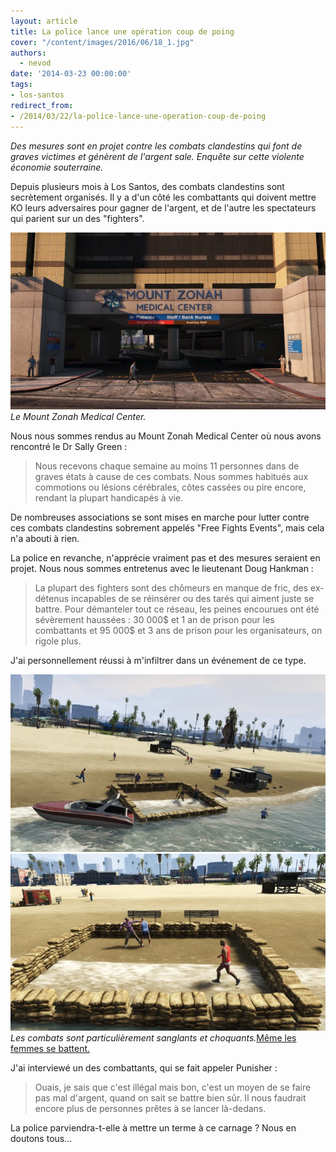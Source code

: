 ```yaml
---
layout: article
title: La police lance une opération coup de poing
cover: "/content/images/2016/06/18_1.jpg"
authors:
  - nevod
date: '2014-03-23 00:00:00'
tags:
- los-santos
redirect_from:
- /2014/03/22/la-police-lance-une-operation-coup-de-poing
---
```


_Des mesures sont en projet contre les combats clandestins qui font de graves victimes et génèrent de l'argent sale. Enquête sur cette violente économie souterraine._

Depuis plusieurs mois à Los Santos, des combats clandestins sont secrètement organisés. Il y a d'un côté les combattants qui doivent mettre KO leurs adversaires pour gagner de l'argent, et de l'autre les spectateurs qui parient sur un des "fighters".

![Le Mount Zonah Medical Center.](/content/images/2016/06/17_4.jpg)
_Le Mount Zonah Medical Center._

Nous nous sommes rendus au Mount Zonah Medical Center où nous avons rencontré le Dr Sally Green :

> Nous recevons chaque semaine au moins 11 personnes dans de graves états à cause de ces combats. Nous sommes habitués aux commotions ou lésions cérébrales, côtes cassées ou pire encore, rendant la plupart handicapés à vie.

De nombreuses associations se sont mises en marche pour lutter contre ces combats clandestins sobrement appelés "Free Fights Events", mais cela n'a abouti à rien.

La police en revanche, n'apprécie vraiment pas et des mesures seraient en projet. Nous nous sommes entretenus avec le lieutenant Doug Hankman :

> La plupart des fighters sont des chômeurs en manque de fric, des ex-détenus incapables de se réinsérer ou des tarés qui aiment juste se battre. Pour démanteler tout ce réseau, les peines encourues ont été sévèrement haussées : 30 000$ et 1 an de prison pour les combattants et 95 000$ et 3 ans de prison pour les organisateurs, on rigole plus.

J'ai personnellement réussi à m'infiltrer dans un événement de ce type.

![](/content/images/2016/06/18_2_0.jpg)
![Les combats sont particulièrement sanglants et choquants.](/content/images/2016/06/18_4.jpg)
_Les combats sont particulièrement sanglants et choquants._[Même les femmes se battent.](/content/images/2016/06/18.jpg)

J'ai interviewé un des combattants, qui se fait appeler Punisher :

> Ouais, je sais que c'est illégal mais bon, c'est un moyen de se faire pas mal d'argent, quand on sait se battre bien sûr. Il nous faudrait encore plus de personnes prêtes à se lancer là-dedans.

La police parviendra-t-elle à mettre un terme à ce carnage ? Nous en doutons tous...